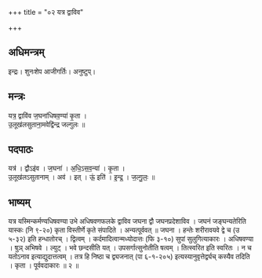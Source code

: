 +++
title = "०२ यत्र द्वाविव"

+++
## अधिमन्त्रम्
इन्द्रः। शुनःशेप आजीगर्तिः। अनुष्टुप्।

## मन्त्रः
यत्र॒ द्वावि॑व ज॒घना॑धिषव॒ण्या॑ कृ॒ता ।  
उ॒लूख॑लसुताना॒मवेद्वि॑न्द्र जल्गुलः ॥

## पदपाठः
यत्र॑ । द्वौऽइ॑व । ज॒घना॑ । अ॒धि॒ऽस॒व॒न्या॑ । कृ॒ता ।  
उ॒लूख॑लऽसुतानाम् । अव॑ । इत् । ऊं॒ इति॑ । इ॒न्द्र॒ । ज॒ल्गु॒लः॒ ॥

## भाष्यम्
यत्र यस्मिन्कर्मण्यधिषवण्या उभे अधिषवणफलके द्वाविव जघना द्वौ जघनप्रदेशाविव । जघनं जङ्घन्यतेरिति यास्कः (नि ९-२०) कृता विस्तीर्णे कृते संपादिते । अन्यत्पूर्ववत् ॥ जघना । हन्तेः शरीरावयवे द्वे च (उ ५-३२) इति हन्धातोरच् । द्वित्वम् । कर्दमादित्वान्मध्योदात्तः (फि ३-१०) सुपां सुलुगित्याकारः । अधिषवण्या । षुञ् अभिषवे । ल्युट् । भवे छन्दसीति यत् । उपसर्गात्सुनोतीति षत्वम् । तित्स्वरित इति स्वरितः । न च यतोऽनाव इत्याद्युदात्तत्वम् । तत्र हि निष्ठा च द्व्यजनात् (पा ६-१-२०५) इत्यस्यानुवृत्तेर्द्व्यच् कस्यैव तदिति । कृता । पूर्ववदाकारः ॥ २ ॥